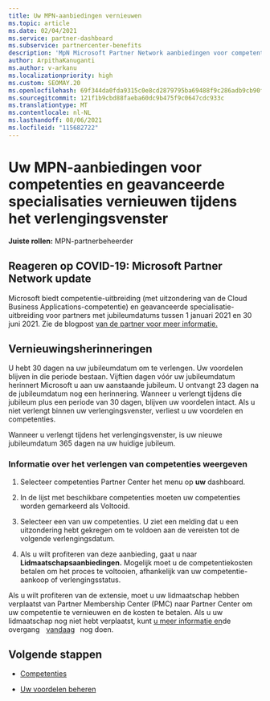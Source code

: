 ```yaml
---
title: Uw MPN-aanbiedingen vernieuwen
ms.topic: article
ms.date: 02/04/2021
ms.service: partner-dashboard
ms.subservice: partnercenter-benefits
description: 'MpN Microsoft Partner Network aanbiedingen voor competenties en geavanceerde specialisaties verlengen: het verlengingsvenster begint met de aankoopdatum plus één dag.'
author: ArpithaKanuganti
ms.author: v-arkanu
ms.localizationpriority: high
ms.custom: SEOMAY.20
ms.openlocfilehash: 69f344da0fda9315c0e8cd2879795ba69488f9c286adb9cb90f057e8eed92aa9
ms.sourcegitcommit: 121f1b9cbd88faeba60dc9b475f9c0647cdc933c
ms.translationtype: MT
ms.contentlocale: nl-NL
ms.lasthandoff: 08/06/2021
ms.locfileid: "115682722"
---
```

# <a name="renew-your-mpn-offers-for-competencies-and-advanced-specializations-during-the-renewal-window"></a>Uw MPN-aanbiedingen voor competenties en geavanceerde specialisaties vernieuwen tijdens het verlengingsvenster

**Juiste rollen:** MPN-partnerbeheerder

## <a name="responding-to-covid-19-microsoft-partner-network-update"></a>Reageren op COVID-19: Microsoft Partner Network update

Microsoft biedt competentie-uitbreiding (met uitzondering van de Cloud Business Applications-competentie) en geavanceerde specialisatie-uitbreiding voor partners met jubileumdatums tussen 1 januari 2021 en 30 juni 2021. Zie de blogpost [van de partner voor meer informatie.](https://blogs.partner.microsoft.com/mpn/responding-to-covid-19-microsoft-partner-network/)

## <a name="renewal-reminders"></a>Vernieuwingsherinneringen

U hebt 30 dagen na uw jubileumdatum om te verlengen. Uw voordelen blijven in die periode bestaan. Vijftien dagen vóór uw jubileumdatum herinnert Microsoft u aan uw aanstaande jubileum. U ontvangt 23 dagen na de jubileumdatum nog een herinnering. Wanneer u verlengt tijdens die jubileum plus een periode van 30 dagen, blijven uw voordelen intact. Als u niet verlengt binnen uw verlengingsvenster, verliest u uw voordelen en competenties.

Wanneer u verlengt tijdens het verlengingsvenster, is uw nieuwe jubileumdatum 365 dagen na uw huidige jubileum.

### <a name="how-to-view-competency-renewal-information"></a>Informatie over het verlengen van competenties weergeven

1. Selecteer competenties Partner Center het menu op **uw** dashboard.  

2. In de lijst met beschikbare competenties moeten uw competenties worden gemarkeerd als Voltooid.  

3. Selecteer een van uw competenties. U ziet een melding dat u een uitzondering hebt gekregen om te voldoen aan de vereisten tot de volgende verlengingsdatum.

4. Als u wilt profiteren van deze aanbieding, gaat u naar **Lidmaatschapsaanbiedingen.** Mogelijk moet u de competentiekosten betalen om het proces te voltooien, afhankelijk van uw competentie-aankoop of verlengingsstatus.

Als u wilt profiteren van de extensie, moet u uw lidmaatschap hebben verplaatst van Partner Membership Center (PMC) naar Partner Center om uw competentie te vernieuwen en de kosten te betalen. Als u uw lidmaatschap nog niet hebt verplaatst, kunt [u meer informatie en](partner-membership-center-retirement-faq.md)de overgang    [vandaag](https://partners.microsoft.com/partnerprogram/Welcome.aspx)   nog doen.  

## <a name="next-steps"></a>Volgende stappen

- [Competenties](learn-about-competencies.md)

- [Uw voordelen beheren](manage-your-partner-network-benefits.md)

